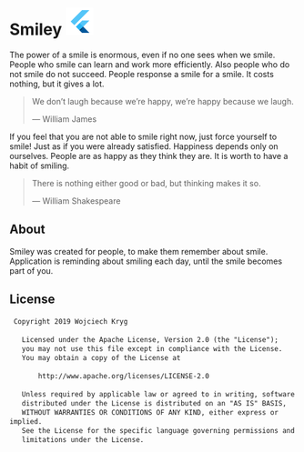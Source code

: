 # Smiley ![](/android/app/src/main/res/mipmap-mdpi/ic_launcher.png)

The power of a smile is enormous, even if no one sees when we smile. People who smile can learn and work more efficiently. Also people who do not smile do not succeed. People response a smile for a smile. It costs nothing, but it gives a lot.

> We don’t laugh because we’re happy, we’re happy because we laugh.
>
> &mdash; William James

If you feel that you are not able to smile right now, just force yourself to smile! Just as if you were already satisfied. Happiness depends only on ourselves. People are as happy as they think they are. It is worth to have a habit of smiling.

> There is nothing either good or bad, but thinking makes it so.
>
> &mdash; William Shakespeare

## About
Smiley was created for people, to make them remember about smile. Application is reminding about smiling each day, until the smile becomes part of you.

## License
```
 Copyright 2019 Wojciech Kryg

   Licensed under the Apache License, Version 2.0 (the "License");
   you may not use this file except in compliance with the License.
   You may obtain a copy of the License at

       http://www.apache.org/licenses/LICENSE-2.0

   Unless required by applicable law or agreed to in writing, software
   distributed under the License is distributed on an "AS IS" BASIS,
   WITHOUT WARRANTIES OR CONDITIONS OF ANY KIND, either express or implied.
   See the License for the specific language governing permissions and
   limitations under the License.
```
